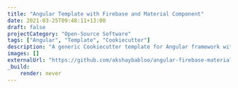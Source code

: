 ```yaml
---
title: "Angular Template with Firebase and Material Component"
date: 2021-03-25T09:48:11+13:00
draft: false
projectCategory: "Open-Source Software"
tags: ["Angular", "Template", "Cookiecutter"]
description: "A generic Cookiecutter template for Angular framework with support for Firebase and Material component"
images: []
externalUrl: "https://github.com/akshaybabloo/angular-firebase-material-template"
_build:
    render: never
---
```

